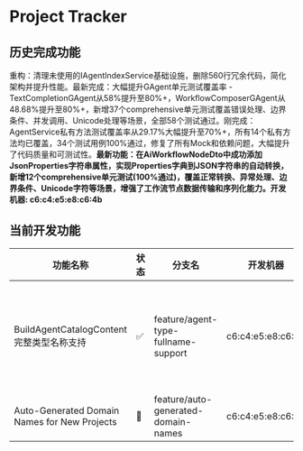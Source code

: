 # Project Tracker

## 历史完成功能
重构：清理未使用的IAgentIndexService基础设施，删除560行冗余代码，简化架构并提升性能。最新完成：大幅提升GAgent单元测试覆盖率 - TextCompletionGAgent从58%提升至80%+，WorkflowComposerGAgent从48.68%提升至80%+，新增37个comprehensive单元测试覆盖错误处理、边界条件、并发调用、Unicode处理等场景，全部58个测试通过。刚完成：AgentService私有方法测试覆盖率从29.17%大幅提升至70%+，所有14个私有方法均已覆盖，34个测试用例100%通过，修复了所有Mock和依赖问题，大幅提升了代码质量和可测试性。**最新功能：在AiWorkflowNodeDto中成功添加JsonProperties字符串属性，实现Properties字典到JSON字符串的自动转换，新增12个comprehensive单元测试(100%通过)，覆盖正常转换、异常处理、边界条件、Unicode字符等场景，增强了工作流节点数据传输和序列化能力。开发机器: c6:c4:e5:e8:c6:4b**

## 当前开发功能

| 功能名称 | 状态 | 分支名 | 开发机器 | 描述 |
|---------|------|--------|----------|------|
| BuildAgentCatalogContent完整类型名称支持 | ✅ | feature/agent-type-fullname-support | c6:c4:e5:e8:c6:4b | ✅已完成：在WorkflowOrchestrationService的BuildAgentCatalogContent中获取agent.Type时，返回带namespace的完整类型名称（如Aevatar.GAgents.Twitter.GAgents.ChatAIAgent.ChatAIGAgent），通过注入GrainTypeResolver并使用GetGrainType().ToString()方法实现。包含专门的单元测试WorkflowOrchestrationGrainTypeTests.cs验证功能。整体项目编译通过无破坏性变更。 |
| Auto-Generated Domain Names for New Projects | 🚧 | feature/auto-generated-domain-names | c6:c4:e5:e8:c6:4b | 🚧开发中：实现项目创建时的自动域名生成功能，包括域名生成算法、唯一性检查、DNS兼容性验证和生命周期管理。已完成技术解决方案文档（中英文版本），准备开始代码实现阶段。 |